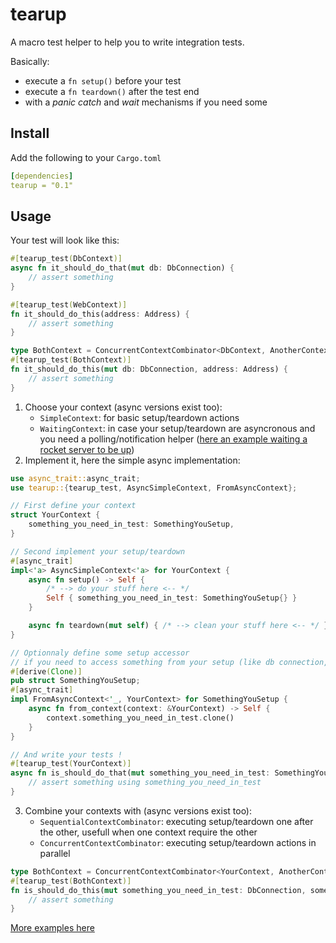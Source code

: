 # tearup

A macro test helper to help you to write integration tests.

Basically:

- execute a `fn setup()` before your test
- execute a `fn teardown()` after the test end
- with a _panic catch_ and _wait_ mechanisms if you need some

## Install

Add the following to your `Cargo.toml`

```yaml
[dependencies]
tearup = "0.1"
```

## Usage

Your test will look like this:

```rust
#[tearup_test(DbContext)]
async fn it_should_do_that(mut db: DbConnection) {
    // assert something
}

#[tearup_test(WebContext)]
fn it_should_do_this(address: Address) {
    // assert something
}

type BothContext = ConcurrentContextCombinator<DbContext, AnotherContext>;
#[tearup_test(BothContext)]
fn it_should_do_this(mut db: DbConnection, address: Address) {
    // assert something
}
```

1. Choose your context (async versions exist too):
   - `SimpleContext`: for basic setup/teardown actions
   - `WaitingContext`: in case your setup/teardown are asyncronous and you need a polling/notification helper ([here an example waiting a rocket server to be up](/tearup_examples/waiting_rockets.rs))
2. Implement it, here the simple async implementation:

```rust
use async_trait::async_trait;
use tearup::{tearup_test, AsyncSimpleContext, FromAsyncContext};

// First define your context
struct YourContext {
    something_you_need_in_test: SomethingYouSetup,
}

// Second implement your setup/teardown
#[async_trait]
impl<'a> AsyncSimpleContext<'a> for YourContext {
    async fn setup() -> Self {
        /* --> do your stuff here <-- */
        Self { something_you_need_in_test: SomethingYouSetup{} }
    }

    async fn teardown(mut self) { /* --> clean your stuff here <-- */ }
}

// Optionnaly define some setup accessor
// if you need to access something from your setup (like db connection, seed, etc)
#[derive(Clone)]
pub struct SomethingYouSetup;
#[async_trait]
impl FromAsyncContext<'_, YourContext> for SomethingYouSetup {
    async fn from_context(context: &YourContext) -> Self {
        context.something_you_need_in_test.clone()
    }
}

// And write your tests !
#[tearup_test(YourContext)]
async fn is_should_do_that(mut something_you_need_in_test: SomethingYouSetup) {
    // assert something using something_you_need_in_test
}
```

3. Combine your contexts with (async versions exist too):
   - `SequentialContextCombinator`: executing setup/teardown one after the other, usefull when one context require the other
   - `ConcurrentContextCombinator`: executing setup/teardown actions in parallel

```rust
type BothContext = ConcurrentContextCombinator<YourContext, AnotherContext>;
#[tearup_test(BothContext)]
fn is_should_do_this(mut something_you_need_in_test: DbConnection, something_from_the_other_context: Address) {
    // assert something
}
```

[More examples here](/tearup_examples)
